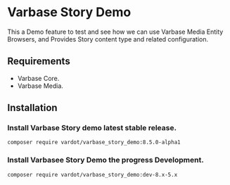 # Varbase Story Demo

This a Demo feature to test and see how we can use Varbase Media Entity
Browsers, and Provides Story content type and related configuration.


## Requirements
* Varbase Core.
* Varbase Media.

## Installation

### Install Varbase Story demo latest stable release.
```
composer require vardot/varbase_story_demo:8.5.0-alpha1
```

### Install Varbasee Story Demo the progress Development.
```
composer require vardot/varbase_story_demo:dev-8.x-5.x